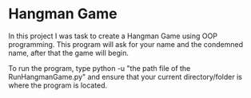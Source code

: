 # Hangman Game

In this project I was task to create a Hangman Game using OOP programming.
This program will ask for your name and the condemned name, after that the game will begin.

To run the program, type python -u "the path file of the RunHangmanGame.py" and ensure that your current directory/folder is where the program is located. 